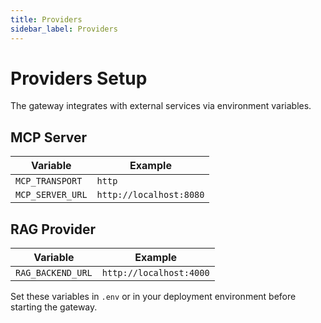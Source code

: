 ```yaml
---
title: Providers
sidebar_label: Providers
---
```


# Providers Setup

The gateway integrates with external services via environment variables.

## MCP Server
| Variable | Example |
| ---------- | --------- |
| `MCP_TRANSPORT` | `http` |
| `MCP_SERVER_URL` | `http://localhost:8080` |

## RAG Provider
| Variable | Example |
| ---------- | --------- |
| `RAG_BACKEND_URL` | `http://localhost:4000` |

Set these variables in `.env` or in your deployment environment before starting the gateway.
